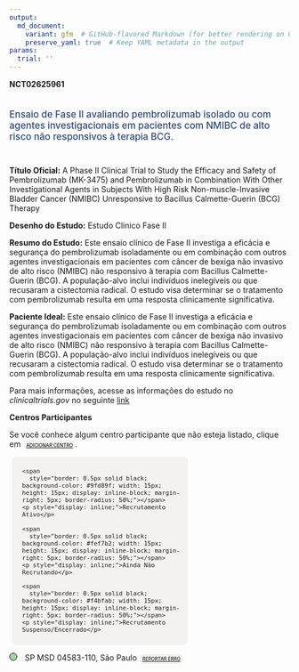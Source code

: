 ```yaml
---
output: 
  md_document:
    variant: gfm  # GitHub-flavored Markdown (for better rendering on GitHub)
    preserve_yaml: true  # Keep YAML metadata in the output
params:
  trial: ''
---
```


**NCT02625961**

<div style="padding: 5px 5px 5px 0px; font-size: 1.20em; font-weight: 500; color: #2E4A7F; text-align: left; margin-bottom: 20px">

Ensaio de Fase II avaliando pembrolizumab isolado ou com agentes
investigacionais em pacientes com NMIBC de alto risco não responsivos à
terapia BCG.

</div>

**Título Oficial:** A Phase II Clinical Trial to Study the Efficacy and
Safety of Pembrolizumab (MK-3475) and Pembrolizumab in Combination With
Other Investigational Agents in Subjects With High Risk
Non-muscle-Invasive Bladder Cancer (NMIBC) Unresponsive to Bacillus
Calmette-Guerin (BCG) Therapy

**Desenho do Estudo:** Estudo Clinico Fase II

**Resumo do Estudo:** Este ensaio clínico de Fase II investiga a
eficácia e segurança do pembrolizumab isoladamente ou em combinação com
outros agentes investigacionais em pacientes com câncer de bexiga não
invasivo de alto risco (NMIBC) não responsivo à terapia com Bacillus
Calmette-Guerin (BCG). A população-alvo inclui indivíduos inelegíveis ou
que recusaram a cistectomia radical. O estudo visa determinar se o
tratamento com pembrolizumab resulta em uma resposta clinicamente
significativa.

**Paciente Ideal:** Este ensaio clínico de Fase II investiga a eficácia
e segurança do pembrolizumab isoladamente ou em combinação com outros
agentes investigacionais em pacientes com câncer de bexiga não invasivo
de alto risco (NMIBC) não responsivo à terapia com Bacillus
Calmette-Guerin (BCG). A população-alvo inclui indivíduos inelegíveis ou
que recusaram a cistectomia radical. O estudo visa determinar se o
tratamento com pembrolizumab resulta em uma resposta clinicamente
significativa.

Para mais informações, acesse as informações do estudo no
*clinicaltrials.gov* no seguinte
[link](https://clinicaltrials.gov/ct2/show/NCT02625961)

**Centros Participantes**

Se você conhece algum centro participante que não esteja listado, clique
em
<span style="color: #2E4A7F; margin-left: 2px; padding: 4px; background-color: #f3f2f1; border-radius: 8px; font-weight: 500; font-size: 0.6em"><a
href="https://flazar.shinyapps.io/formsapp?study_nct_id=NCT02625961&amp;location_id=N%2FA&amp;location_full_name=N%2FA&amp;form_type=Adicionar%20Centro"
target="_blank">ADICIONAR CENTRO</a></span>.

<div style="margin-bottom: 8px; margin-left: 5px; padding: 8px; max-width: 300px; background-color: #f3f2f1; border-radius: 8px; font-size: 0.9em">

<div style="margin-left: 10px;">

    <span 
      style="border: 0.5px solid black; background-color: #9fd89f; width: 15px; height: 15px; display: inline-block; margin-right: 5px; border-radius: 50%;"></span>
    <p style="display: inline;">Recrutamento Ativo</p>

</div>

<div style="margin-left: 10px;">

    <span 
      style="border: 0.5px solid black; background-color: #fef7b2; width: 15px; height: 15px; display: inline-block; margin-right: 5px; border-radius: 50%;"></span>
    <p style="display: inline;">Ainda Não Recrutando</p>

</div>

<div style="margin-left: 10px;">

    <span 
      style="border: 0.5px solid black; background-color: #f4bfab; width: 15px; height: 15px; display: inline-block; margin-right: 5px; border-radius: 50%;"></span>
    <p style="display: inline;">Recrutamento Suspenso/Encerrado</p>

</div>

</div>

<span style="line-height: 1.0;"><span style="border: 0.5px solid black; display: inline-block; width: 12px; height: 12px; border-radius: 50%; margin-right: 10px; padding-bottom: 0px; background-color: #9fd89f;"></span>
SP MSD 04583-110, São Paulo
<span style="color: #2E4A7F; margin-left: 2px; padding: 4px; background-color: #f3f2f1; border-radius: 8px; font-weight: 500; font-size: 0.6em"><a
href="https://flazar.shinyapps.io/formsapp?study_nct_id=NCT02625961&amp;location_id=MSDBRASILSAOPAULOBRAZIL&amp;location_full_name=MSD%2C%2004583-110%2C%20S%C3%A3o%20Paulo&amp;form_type=Reportar%20Erro"
target="_blank">REPORTAR ERRO</a></span></span>
